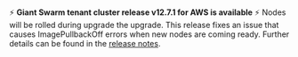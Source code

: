 :zap: **Giant Swarm tenant cluster release v12.7.1 for AWS is available** :zap:
Nodes will be rolled during upgrade the upgrade.
This release fixes an issue that causes ImagePullbackOff errors when new nodes are coming ready.
Further details can be found in the [release notes](https://docs.giantswarm.io/changes/tenant-cluster-releases-aws/releases/aws-v12.7.1/).

